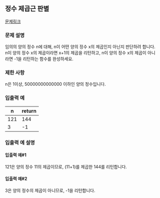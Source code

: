 ## 정수 제곱근 판별
[문제링크](https://school.programmers.co.kr/learn/courses/30/lessons/12934?language=java)

### 문제 설명
임의의 양의 정수 n에 대해, n이 어떤 양의 정수 x의 제곱인지 아닌지 판단하려 합니다.
n이 양의 정수 x의 제곱이라면 x+1의 제곱을 리턴하고, n이 양의 정수 x의 제곱이 아니라면 -1을 리턴하는 함수를 완성하세요.

### 제한 사항
n은 1이상, 50000000000000 이하인 양의 정수입니다.

### 입출력 예
|n	|return |
|-|-|
|121	| 144 |
|3	 |-1 |

### 입출력 예 설명

#### 입출력 예#1
121은 양의 정수 11의 제곱이므로, (11+1)를 제곱한 144를 리턴합니다.

#### 입출력 예#2
3은 양의 정수의 제곱이 아니므로, -1을 리턴합니다.
